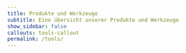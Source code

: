 ```yaml
---
title: Produkte und Werkzeuge
subtitle: Eine übersicht unserer Produkte und Werkzeuge
show_sidebar: false
callouts: tools-callout
permalink: /tools/
---
```

